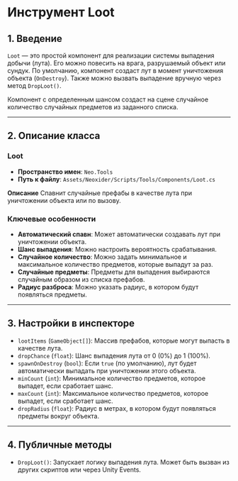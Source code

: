 # Инструмент Loot

## 1. Введение

`Loot` — это простой компонент для реализации системы выпадения добычи (лута). Его можно повесить на врага, разрушаемый объект или сундук. По умолчанию, компонент создаст лут в момент уничтожения объекта (`OnDestroy`). Также можно вызвать выпадение вручную через метод `DropLoot()`.

Компонент с определенным шансом создаст на сцене случайное количество случайных предметов из заданного списка.

---

## 2. Описание класса

### Loot
- **Пространство имен**: `Neo.Tools`
- **Путь к файлу**: `Assets/Neoxider/Scripts/Tools/Components/Loot.cs`

**Описание**
Спавнит случайные префабы в качестве лута при уничтожении объекта или по вызову.

### Ключевые особенности
- **Автоматический спавн**: Может автоматически создавать лут при уничтожении объекта.
- **Шанс выпадения**: Можно настроить вероятность срабатывания.
- **Случайное количество**: Можно задать минимальное и максимальное количество предметов, которые выпадут за раз.
- **Случайные предметы**: Предметы для выпадения выбираются случайным образом из списка префабов.
- **Радиус разброса**: Можно указать радиус, в котором будут появляться предметы.

---

## 3. Настройки в инспекторе

- `lootItems` (`GameObject[]`): Массив префабов, которые могут выпасть в качестве лута.
- `dropChance` (`float`): Шанс выпадения лута от 0 (0%) до 1 (100%).
- `spawnOnDestroy` (`bool`): Если `true` (по умолчанию), лут будет автоматически выпадать при уничтожении этого объекта.
- `minCount` (`int`): Минимальное количество предметов, которое выпадет, если сработает шанс.
- `maxCount` (`int`): Максимальное количество предметов, которое выпадет, если сработает шанс.
- `dropRadius` (`float`): Радиус в метрах, в котором будут появляться предметы вокруг объекта.

---

## 4. Публичные методы

- `DropLoot()`: Запускает логику выпадения лута. Может быть вызван из других скриптов или через Unity Events.
